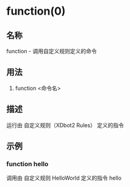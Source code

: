 # function(0)

## 名称

function - 调用自定义规则定义的命令

## 用法

1. function <命令名>

## 描述

运行由 自定义规则（XDbot2 Rules） 定义的指令

## 示例

### function hello

调用由 自定义规则 HelloWorld 定义的指令 hello

